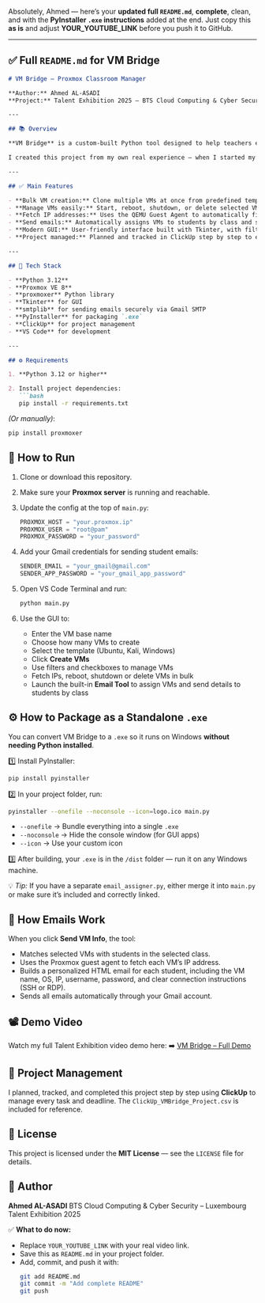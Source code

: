Absolutely, Ahmed — here’s your **updated full `README.md`**, **complete**, clean, and with the **PyInstaller `.exe` instructions** added at the end.
Just copy this **as is** and adjust **YOUR\_YOUTUBE\_LINK** before you push it to GitHub.

---

## ✅ **Full `README.md` for VM Bridge**

````markdown
# VM Bridge – Proxmox Classroom Manager

**Author:** Ahmed AL-ASADI  
**Project:** Talent Exhibition 2025 – BTS Cloud Computing & Cyber Security

---

## 📚 Overview

**VM Bridge** is a custom-built Python tool designed to help teachers easily deploy, manage, and share virtual machines for students in a classroom environment using **Proxmox VE**.

I created this project from my own real experience — when I started my IT studies, my teachers asked us to buy powerful PCs for running multiple virtual machines. Many students, including myself, couldn’t afford expensive hardware. **VM Bridge** solves this problem by letting the teacher handle everything on the Proxmox server and distribute ready-to-use VMs to students with just a few clicks.

---

## ✅ Main Features

- **Bulk VM creation:** Clone multiple VMs at once from predefined templates.
- **Manage VMs easily:** Start, reboot, shutdown, or delete selected VMs in bulk.
- **Fetch IP addresses:** Uses the QEMU Guest Agent to automatically find and display each VM’s real IPv4 address.
- **Send emails:** Automatically assigns VMs to students by class and sends each student a personalized email with their VM access details and connection instructions.
- **Modern GUI:** User-friendly interface built with Tkinter, with filters, search bar, styled buttons, and a live results log.
- **Project managed:** Planned and tracked in ClickUp step by step to ensure clear task flow.

---

## 🧰 Tech Stack

- **Python 3.12**
- **Proxmox VE 8**
- **proxmoxer** Python library
- **Tkinter** for GUI
- **smtplib** for sending emails securely via Gmail SMTP
- **PyInstaller** for packaging `.exe`
- **ClickUp** for project management
- **VS Code** for development

---

## ⚙️ Requirements

1. **Python 3.12 or higher**

2. Install project dependencies:
   ```bash
   pip install -r requirements.txt
````

*(Or manually)*:

```bash
pip install proxmoxer
```


## 🚀 How to Run

1. Clone or download this repository.

2. Make sure your **Proxmox server** is running and reachable.

3. Update the config at the top of `main.py`:

   ```python
   PROXMOX_HOST = "your.proxmox.ip"
   PROXMOX_USER = "root@pam"
   PROXMOX_PASSWORD = "your_password"
   ```

4. Add your Gmail credentials for sending student emails:

   ```python
   SENDER_EMAIL = "your_gmail@gmail.com"
   SENDER_APP_PASSWORD = "your_gmail_app_password"
   ```

5. Open VS Code Terminal and run:

   ```bash
   python main.py
   ```

6. Use the GUI to:

   * Enter the VM base name
   * Choose how many VMs to create
   * Select the template (Ubuntu, Kali, Windows)
   * Click **Create VMs**
   * Use filters and checkboxes to manage VMs
   * Fetch IPs, reboot, shutdown or delete VMs in bulk
   * Launch the built-in **Email Tool** to assign VMs and send details to students by class


## ⚙️ How to Package as a Standalone `.exe`

You can convert VM Bridge to a `.exe` so it runs on Windows **without needing Python installed**.

1️⃣ Install PyInstaller:

```bash
pip install pyinstaller
```

2️⃣ In your project folder, run:

```bash
pyinstaller --onefile --noconsole --icon=logo.ico main.py
```

* `--onefile` → Bundle everything into a single `.exe`
* `--noconsole` → Hide the console window (for GUI apps)
* `--icon` → Use your custom icon

3️⃣ After building, your `.exe` is in the `/dist` folder — run it on any Windows machine.

💡 *Tip:* If you have a separate `email_assigner.py`, either merge it into `main.py` or make sure it’s included and correctly linked.


## 📧 How Emails Work

When you click **Send VM Info**, the tool:

* Matches selected VMs with students in the selected class.
* Uses the Proxmox guest agent to fetch each VM’s IP address.
* Builds a personalized HTML email for each student, including the VM name, OS, IP, username, password, and clear connection instructions (SSH or RDP).
* Sends all emails automatically through your Gmail account.


## 📽️ Demo Video

Watch my full Talent Exhibition video demo here:
➡️ [VM Bridge – Full Demo](YOUR_YOUTUBE_LINK)


## 📂 Project Management

I planned, tracked, and completed this project step by step using **ClickUp** to manage every task and deadline.
The `ClickUp_VMBridge_Project.csv` is included for reference.


## 📄 License

This project is licensed under the **MIT License** — see the `LICENSE` file for details.


## 🙌 Author

**Ahmed AL-ASADI**
BTS Cloud Computing & Cyber Security – Luxembourg Talent Exhibition 2025


✅ **What to do now:**  
- Replace `YOUR_YOUTUBE_LINK` with your real video link.  
- Save this as `README.md` in your project folder.  
- Add, commit, and push it with:
  ```bash
  git add README.md
  git commit -m "Add complete README"
  git push
````

